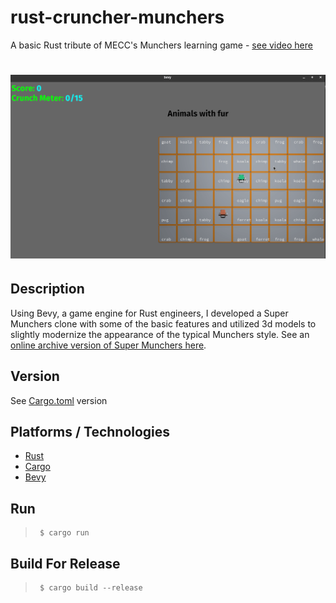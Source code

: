 # rust-cruncher-munchers
A basic Rust tribute of MECC's Munchers learning game - [see video here](https://www.youtube.com/watch?v=oee3Z69sE-8)

# ![Game Demo](img/demo.gif)

## Description
Using Bevy, a game engine for Rust engineers, I developed a Super Munchers clone with some of the basic features and utilized 3d models to slightly modernize the appearance of the typical Munchers style. See an [online archive version of Super Munchers here](https://archive.org/details/msdos_Super_Munchers_-_The_Challenge_Continues..._1991).

## Version
See [Cargo.toml](Cargo.toml) version

## Platforms / Technologies
* [Rust](https://www.rust-lang.org/en-US/)
* [Cargo](https://doc.rust-lang.org/cargo/)
* [Bevy](https://bevyengine.org/)

## Run
>      $ cargo run

## Build For Release
>      $ cargo build --release

